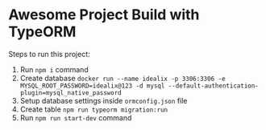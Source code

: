 # Awesome Project Build with TypeORM

Steps to run this project:

1. Run `npm i` command
2. Create database `docker run --name idealix -p 3306:3306 -e MYSQL_ROOT_PASSWORD=idealix@123 -d mysql --default-authentication-plugin=mysql_native_password`
3. Setup database settings inside `ormconfig.json` file
4. Create table `npm run typeorm migration:run`
4. Run `npm run start-dev` command
